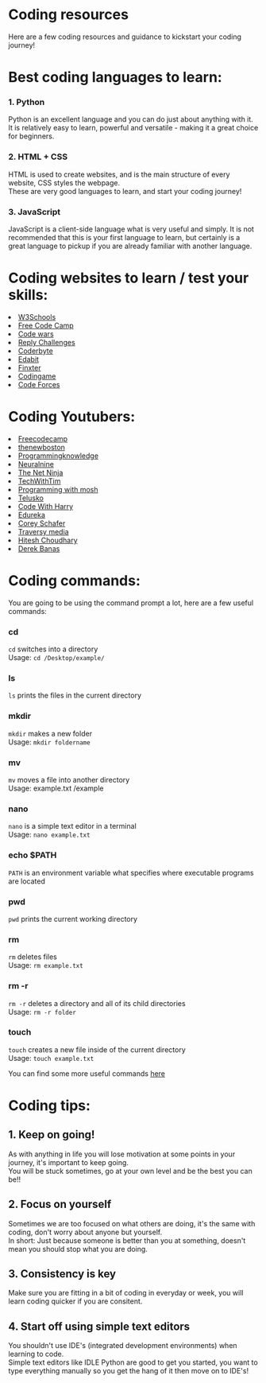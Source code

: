 # Coding resources
Here are a few coding resources and guidance to kickstart your coding journey!

# Best coding languages to learn:
<h3>1. Python</h3>
<p>Python is an excellent language and you can do just about anything with it. <br> 
  It is relatively easy to learn, powerful and versatile - making it a great choice for beginners.</p>
<h3>2. HTML + CSS</h3>
<p>HTML is used to create websites, and is the main structure of every website,
  CSS styles the webpage. <br>These are very good languages to learn, and start your coding journey! 
</p>
<h3>3. JavaScript</h3>
<p>JavaScript is a client-side language what is very useful and simply. It is not recommended that this is your first language to learn, 
  but certainly is a great language to pickup if you are already familiar with another language.
</p>

# Coding websites to learn / test your skills:

<li><a href="https://www.w3schools.com/">W3Schools</a></li>
<li><a href="https://www.freecodecamp.org/">Free Code Camp</a></li>
<li><a href="https://www.codewars.com/">Code wars</a></li>
<li><a href="https://challenges.reply.com/tamtamy/home.action">Reply Challenges</a></li>
<li><a href="https://coderbyte.com/">Coderbyte</a></li>
<li><a href="https://edabit.com/">Edabit</a></li>
<li><a href="https://app.finxter.com/learn/computer/science/">Finxter</a></li>
<li><a href="https://www.codingame.com/start">Codingame</a></li>
<li><a href="https://codeforces.com/">Code Forces</a></li>

# Coding Youtubers:

<li><a href="https://www.youtube.com/channel/UC8butISFwT-Wl7EV0hUK0BQ">Freecodecamp</a></li>
<li><a href="https://www.youtube.com/channel/UCJbPGzawDH1njbqV-D5HqKw">thenewboston</a></li>
<li><a href="https://www.youtube.com/channel/UCs6nmQViDpUw0nuIx9c_WvA">Programmingknowledge</a></li>
<li><a href="https://www.youtube.com/channel/UC8wZnXYK_CGKlBcZp-GxYPA">Neuralnine</a></li>
<li><a href="https://www.youtube.com/channel/UCW5YeuERMmlnqo4oq8vwUpg">The Net Ninja</a></li>
<li><a href="https://www.youtube.com/channel/UC4JX40jDee_tINbkjycV4Sg">TechWithTim</a></li>
<li><a href="https://www.youtube.com/channel/UCWv7vMbMWH4-V0ZXdmDpPBA">Programming with mosh</a></li>
<li><a href="https://www.youtube.com/channel/UC59K-uG2A5ogwIrHw4bmlEg">Telusko</a></li>
<li><a href="https://www.youtube.com/channel/UCeVMnSShP_Iviwkknt83cww">Code With Harry</a></li>
<li><a href="https://www.youtube.com/channel/UCkw4JCwteGrDHIsyIIKo4tQ">Edureka</a></li>
<li><a href="https://www.youtube.com/channel/UCCezIgC97PvUuR4_gbFUs5g">Corey Schafer</a></li>
<li><a href="https://www.youtube.com/channel/UC29ju8bIPH5as8OGnQzwJyA">Traversy media</a></li>
<li><a href="https://www.youtube.com/channel/UCXgGY0wkgOzynnHvSEVmE3A">Hitesh Choudhary</a></li>
<li><a href="https://www.youtube.com/user/derekbanas">Derek Banas</a></li>

# Coding commands:
You are going to be using the command prompt a lot, here are a few useful commands:

<h3>cd</h3>
<p><code>cd</code> switches into a directory <br> Usage: <code>cd /Desktop/example/</code></p>
<h3>ls</h3>
<p><code>ls</code> prints the files in the current directory</p>
<h3>mkdir</h3>
<p><code>mkdir</code> makes a new folder <br> Usage: <code>mkdir foldername</code></p>
<h3>mv</h3>
<p><code>mv</code> moves a file into another directory <br> Usage: example.txt /example<code></code></p>
<h3>nano</h3>
<p><code>nano</code> is a simple text editor in a terminal <br> Usage: <code>nano example.txt</code></p>
<h3>echo $PATH</h3>
<p><code>PATH</code> is an environment variable what specifies where executable programs are located </p>
<h3>pwd</h3>
<p><code>pwd</code> prints the current working directory </p>
<h3>rm</h3>
<p><code>rm</code> deletes files <br>Usage: <code>rm example.txt</code></p>
<h3>rm -r</h3>
<p><code>rm -r</code> deletes a directory and all of its child directories <br>Usage: <code>rm -r folder</code></p>
<h3>touch</h3>
<p><code>touch</code> creates a new file inside of the current directory <br>Usage: <code>touch example.txt</code></p>
You can find some more useful commands <a href="https://www.codecademy.com/articles/command-line-commands">here</a>

# Coding tips:

<h2>1. Keep on going!</h2>
<p>As with anything in life you will lose motivation at some points in your journey, it's important to keep going. <br>
  You will be stuck sometimes, go at your own level and be the best you can be!!
</p>
<h2>2. Focus on yourself</h2>
<p> Sometimes we are too focused on what others are doing, it's the same with coding, don't worry about anyone but yourself. <br>
  In short: Just because someone is better than you at something, doesn't mean you should stop what you are doing. 
</p>
<h2>3. Consistency is key</h2>
<p>Make sure you are fitting in a bit of coding in everyday or week, you will learn coding quicker if you are consitent. </p>
<h2>4. Start off using simple text editors</h2>
<p>You shouldn't use IDE's (integrated development environments) when learning to code. <br>
   Simple text editors like IDLE Python are good to get you started, you want to type everything manually so you get the hang of it then move on to IDE's!</p>

